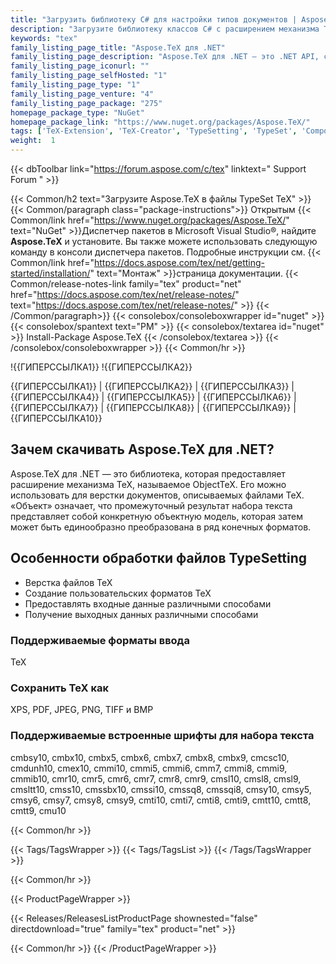 ```yaml
---
title: "Загрузить библиотеку C# для настройки типов документов | Aspose.TeX API"
description: "Загрузите библиотеку классов C# с расширением механизма TeX для верстки файлов TeX через .NET API. Конвертируйте TeX в XPS, PDF, JPEG, PNG, TIFF, BMP. Поддерживает встроенные шрифты."
keywords: "tex"
family_listing_page_title: "Aspose.TeX для .NET"
family_listing_page_description: "Aspose.TeX для .NET — это .NET API, созданный для того, чтобы разработчики могли создавать приложения для набора файлов TeX. Aspose.TeX для .NET реализован с использованием C# и может использоваться с любым языком .NET, таким как C#, VB.NET и J# и т. д. Его можно интегрировать с любым типом приложений, будь то веб-приложение ASP.NET или приложение Windows. ."
family_listing_page_iconurl: ""
family_listing_page_selfHosted: "1"
family_listing_page_type: "1"
family_listing_page_venture: "4"
family_listing_page_package: "275"
homepage_package_type: "NuGet"
homepage_package_link: "https://www.nuget.org/packages/Aspose.TeX/"
tags: ['TeX-Extension', 'TeX-Creator', 'TypeSetting', 'TypeSet', 'Component', 'PNG', 'TIFF', 'BMP', 'ZIP', 'Azure', 'Windows', 'API', 'Library']
weight:  1
---
```


{{< dbToolbar link="https://forum.aspose.com/c/tex" linktext=" Support Forum " >}}

{{< Common/h2 text="Загрузите Aspose.TeX в файлы TypeSet TeX"  >}}
{{< Common/paragraph class="package-instructions">}}
Открытым
{{< Common/link href="https://www.nuget.org/packages/Aspose.TeX/" text="NuGet"  >}}Диспетчер пакетов в Microsoft Visual Studio®, найдите <b>Aspose.TeX</b> и установите. Вы также можете использовать следующую команду в консоли диспетчера пакетов. Подробные инструкции см.
{{< Common/link href="https://docs.aspose.com/tex/net/getting-started/installation/" text="Монтаж"  >}}страница документации.
{{< Common/release-notes-link family="tex" product="net" href="https://docs.aspose.com/tex/net/release-notes/" text="https://docs.aspose.com/tex/net/release-notes/"  >}}
{{< /Common/paragraph>}}
{{< consolebox/consoleboxwrapper id="nuget" >}}
       {{< consolebox/spantext text="PM" >}}
       {{< consolebox/textarea id="nuget" >}} Install-Package Aspose.TeX {{< /consolebox/textarea >}}
{{< /consolebox/consoleboxwrapper >}}
{{< Common/hr >}}

!{{ГИПЕРССЫЛКА1}} !{{ГИПЕРССЫЛКА2}}

{{ГИПЕРССЫЛКА1}} | {{ГИПЕРССЫЛКА2}} | {{ГИПЕРССЫЛКА3}} | {{ГИПЕРССЫЛКА4}} | {{ГИПЕРССЫЛКА5}} | {{ГИПЕРССЫЛКА6}} | {{ГИПЕРССЫЛКА7}} | {{ГИПЕРССЫЛКА8}} | {{ГИПЕРССЫЛКА9}} | {{ГИПЕРССЫЛКА10}}

## Зачем скачивать Aspose.TeX для .NET?

Aspose.TeX для .NET — это библиотека, которая предоставляет расширение механизма TeX, называемое ObjectTeX. Его можно использовать для верстки документов, описываемых файлами TeX. «Объект» означает, что промежуточный результат набора текста представляет собой конкретную объектную модель, которая затем может быть единообразно преобразована в ряд конечных форматов.

## Особенности обработки файлов TypeSetting

- Верстка файлов ТеХ
- Создание пользовательских форматов ТеХ
- Предоставлять входные данные различными способами
- Получение выходных данных различными способами

### Поддерживаемые форматы ввода

ТеХ

### Сохранить TeX как

XPS, PDF, JPEG, PNG, TIFF и BMP

### Поддерживаемые встроенные шрифты для набора текста

cmbsy10, cmbx10, cmbx5, cmbx6, cmbx7, cmbx8, cmbx9, cmcsc10, cmdunh10, cmex10, cmmi10, cmmi5, cmmi6, cmm7, cmmi8, cmmi9, cmmib10, cmr10, cmr5, cmr6, cmr7, cmr8, cmr9, cmsl10, cmsl8, cmsl9, cmsltt10, cmss10, cmssbx10, cmssi10, cmssq8, cmssqi8, cmsy10, cmsy5, cmsy6, cmsy7, cmsy8, cmsy9, cmti10, cmti7, cmti8, cmti9, cmtt10, cmtt8, cmtt9, cmu10

{{< Common/hr >}}

{{< Tags/TagsWrapper >}}
 {{< Tags/TagsList >}}
{{< /Tags/TagsWrapper >}}

{{< Common/hr >}}

{{< ProductPageWrapper >}}
<!-- ReleasesListProductPage-->
   {{< Releases/ReleasesListProductPage shownested="false"  directdownload="true" family="tex" product="net" >}}
<!-- /ReleasesListProductPage-->
{{< Common/hr >}}
{{< /ProductPageWrapper >}}

